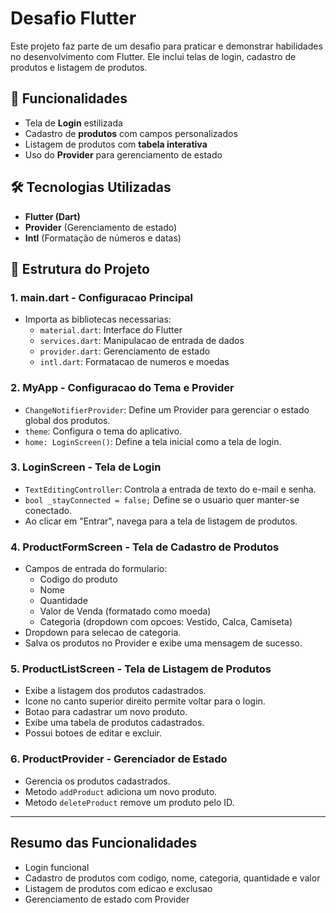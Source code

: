 # Desafio Flutter

Este projeto faz parte de um desafio para praticar e demonstrar habilidades no desenvolvimento com Flutter. Ele inclui telas de login, cadastro de produtos e listagem de produtos.

## 📌 Funcionalidades
- Tela de **Login** estilizada
- Cadastro de **produtos** com campos personalizados
- Listagem de produtos com **tabela interativa**
- Uso do **Provider** para gerenciamento de estado

## 🛠 Tecnologias Utilizadas
- **Flutter (Dart)**
- **Provider** (Gerenciamento de estado)
- **Intl** (Formatação de números e datas)

## 📜 Estrutura do Projeto
### 1. main.dart - Configuracao Principal
- Importa as bibliotecas necessarias:
  - `material.dart`: Interface do Flutter
  - `services.dart`: Manipulacao de entrada de dados
  - `provider.dart`: Gerenciamento de estado
  - `intl.dart`: Formatacao de numeros e moedas

### 2. MyApp - Configuracao do Tema e Provider
- `ChangeNotifierProvider`: Define um Provider para gerenciar o estado global dos produtos.
- `theme`: Configura o tema do aplicativo.
- `home: LoginScreen()`: Define a tela inicial como a tela de login.

### 3. LoginScreen - Tela de Login
- `TextEditingController`: Controla a entrada de texto do e-mail e senha.
- `bool _stayConnected = false;` Define se o usuario quer manter-se conectado.
- Ao clicar em "Entrar", navega para a tela de listagem de produtos.

### 4. ProductFormScreen - Tela de Cadastro de Produtos
- Campos de entrada do formulario:
  - Codigo do produto
  - Nome
  - Quantidade
  - Valor de Venda (formatado como moeda)
  - Categoria (dropdown com opcoes: Vestido, Calca, Camiseta)
- Dropdown para selecao de categoria.
- Salva os produtos no Provider e exibe uma mensagem de sucesso.

### 5. ProductListScreen - Tela de Listagem de Produtos
- Exibe a listagem dos produtos cadastrados.
- Icone no canto superior direito permite voltar para o login.
- Botao para cadastrar um novo produto.
- Exibe uma tabela de produtos cadastrados.
- Possui botoes de editar e excluir.

### 6. ProductProvider - Gerenciador de Estado
- Gerencia os produtos cadastrados.
- Metodo `addProduct` adiciona um novo produto.
- Metodo `deleteProduct` remove um produto pelo ID.

---
## Resumo das Funcionalidades
- Login funcional
- Cadastro de produtos com codigo, nome, categoria, quantidade e valor
- Listagem de produtos com edicao e exclusao
- Gerenciamento de estado com Provider
